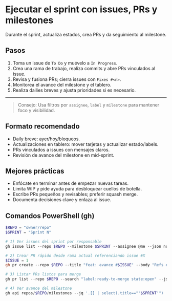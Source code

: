 # Ejecutar el sprint con issues, PRs y milestones

Durante el sprint, actualiza estados, crea PRs y da seguimiento al milestone.

## Pasos

1. Toma un issue de `To Do` y muévelo a `In Progress`.
2. Crea una rama de trabajo, realiza commits y abre PRs vinculados al issue.
3. Revisa y fusiona PRs; cierra issues con `Fixes #<n>`.
4. Monitorea el avance del milestone y el tablero.
5. Realiza dailies breves y ajusta prioridades si es necesario.

---

> Consejo: Usa filtros por `assignee`, `label` y `milestone` para mantener foco y visibilidad.

## Formato recomendado

- Daily breve: ayer/hoy/bloqueos.
- Actualizaciones en tablero: mover tarjetas y actualizar estado/labels.
- PRs vinculados a issues con mensajes claros.
- Revisión de avance del milestone en mid-sprint.

## Mejores prácticas

- Enfócate en terminar antes de empezar nuevas tareas.
- Limita WIP y pide ayuda para desbloquear cuellos de botella.
- Escribe PRs pequeños y revisables; preferir squash merge.
- Documenta decisiones clave y enlaza al issue.

## Comandos PowerShell (gh)

```powershell
$REPO = "owner/repo"
$SPRINT = "Sprint N"

# 1) Ver issues del sprint por responsable
gh issue list --repo $REPO --milestone $SPRINT --assignee @me --json number,title,state --jq '.[]'

# 2) Crear PR rápido desde rama actual referenciando issue #X
$ISSUE = 1
gh pr create --repo $REPO --title "feat: avance #$ISSUE" --body "Refs #$ISSUE" --base main

# 3) Listar PRs listos para merge
gh pr list --repo $REPO --search "label:ready-to-merge state:open" --json number,title,headRefName --jq '.[]'

# 4) Ver avance del milestone
gh api repos/$REPO/milestones --jq '.[] | select(.title=="'$SPRINT'") | {title, open_issues, closed_issues}'
```
